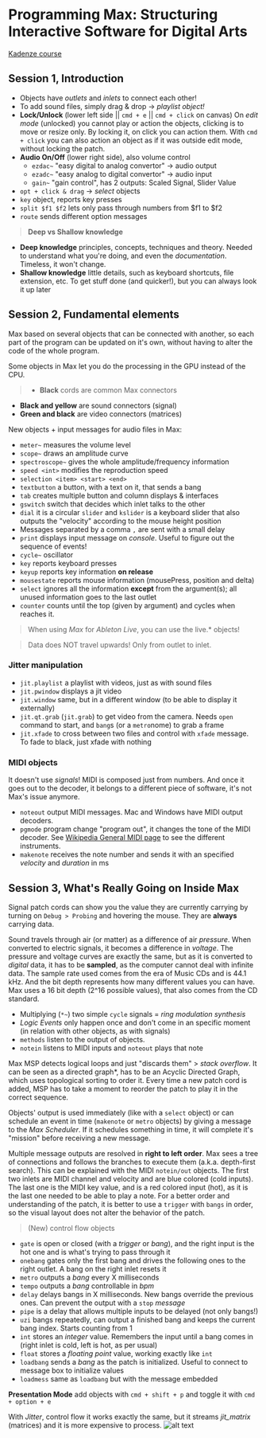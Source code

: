 # Programming Max: Structuring Interactive Software for Digital Arts
[Kadenze course](https://www.kadenze.com/courses/programming-max-structuring-interactive-software-for-digital-arts-i)

## Session 1, Introduction
- Objects have *outlets* and *inlets* to connect each other!
- To add sound files, simply drag & drop -> *playlist object!*
- **Lock/Unlock** (lower left side || `cmd + e` || `cmd + click` on canvas) On *edit mode* (unlocked) you cannot play or action the objects, clicking is to move or resize only. By locking it, on click you can action them.
With `cmd + click` you can also action an object as if it was outside edit mode, without locking the patch.
- **Audio On/Off** (lower right side), also volume control
  - `ezdac~` "easy digital to analog convertor" -> audio output
  - `ezadc~` "easy analog to digital convertor" -> audio input
  - `gain~` "gain control", has 2 outputs: Scaled Signal, Slider Value
- `opt + click & drag` -> *select* objects
- `key` object, reports key presses
- `split $f1 $f2` lets only pass through numbers from $f1 to $f2
- `route` sends different option messages

> **Deep vs Shallow knowledge**
- **Deep knowledge** principles, concepts, techniques and theory. Needed to understand what you're doing, and even the *documentation*. Timeless, it won't change.
- **Shallow knowledge** little details, such as keyboard shortcuts, file extension, etc. To get stuff done (and quicker!), but you can always look it up later

## Session 2, Fundamental elements
Max based on several objects that can be connected with another, so each part of the program can be updated on it's own, without having to alter the code of the whole program.

Some objects in Max let you do the processing in the GPU instead of the CPU.

>- **Black** cords are common Max connectors
- **Black and yellow** are sound connectors (signal)
- **Green and black** are video connectors (matrices)

New objects + input messages for audio files in Max:
- `meter~` measures the volume level
- `scope~` draws an amplitude curve
- `spectroscope~` gives the whole amplitude/frequency information
- `speed <int>` modifies the reproduction speed
- `selection <item> <start> <end>`
- `textbutton` a button, with a text on it, that sends a bang
- `tab` creates multiple button and column displays & interfaces
- `gswitch` switch that decides which inlet talks to the other
- `dial` it is a circular `slider` and `kslider` is a keyboard slider that also outputs the "velocity" according to the mouse height position
- Messages separated by a comma `,` are sent with a small delay
- `print` displays input message on *console*. Useful to figure out the sequence of events!
- `cycle~` oscillator
- `key` reports keyboard presses
- `keyup` reports key information **on release**
- `mousestate` reports mouse information (mousePress, position and delta)
- `select` ignores all the information **except** from the argument(s); all unused information goes to the last outlet
- `counter` counts until the top (given by argument) and cycles when reaches it.

>When using *Max* for *Ableton Live*, you can use the live.* objects!

>Data does NOT travel upwards! Only from outlet to inlet.

### **Jitter** manipulation
- `jit.playlist` a playlist with videos, just as with sound files
- `jit.pwindow` displays a jit video
- `jit.window` same, but in a different window (to be able to display it externally)
- `jit.qt.grab` (`jit.grab`)  to get video from the camera. Needs `open` command to start, and `bang`s (or a `metro`nome) to grab a frame
- `jit.xfade` to cross between two files and control with `xfade` message. To fade to black, just xfade with nothing

### **MIDI** objects
It doesn't use *signals*! MIDI is composed just from numbers. And once it goes out to the decoder, it belongs to a different piece of software, it's not Max's issue anymore.
- `noteout` output MIDI messages. Mac and Windows have MIDI output decoders.
- `pgmode` program change "program out", it changes the tone of the MIDI decoder. See [Wikipedia General MIDI page](https://en.wikipedia.org/wiki/General_MIDI) to see the different instruments.
- `makenote` receives the note number and sends it with an specified *velocity* and *duration* in ms

## Session 3, What's Really Going on Inside Max

Signal patch cords can show you the value they are currently carrying by turning on `Debug > Probing` and hovering the mouse. They are **always** carrying data.

Sound travels through air (or matter) as a difference of air *pressure*. When converted to electric signals, it becomes a difference in *voltage*. The pressure and voltage curves are exactly the same, but as it is converted to *digital* data, it has to be **sampled**, as the computer cannot deal with infinite data. The sample rate used comes from the era of Music CDs and is 44.1 kHz. And the bit depth represents how many different values you can have. Max uses a 16 bit depth (2^16 possible values), that also comes from the CD standard.

- Multiplying (`*~`) two simple `cycle` signals = *ring modulation synthesis*
- *Logic Events* only happen once and don't come in an specific moment (in relation with other objects, as with signals)
- `methods` listen to the output of objects.
- `notein` listens to MIDI inputs and `noteout` plays that note

Max MSP detects logical loops and just "discards them" > *stack overflow*. It can be seen as a directed graph*, has to be an Acyclic Directed Graph, which uses topological sorting to order it. Every time a new patch cord is added, MSP has to take a moment to reorder the patch to play it in the correct sequence.

Objects' output is used immediately (like with a `select` object) or can schedule an event in time (`makenote` or `metro` objects) by giving a message to the *Max Scheduler*. If it schedules something in time, it will complete it's "mission" before receiving a new message.

Multiple message outputs are resolved in **right to left order**. Max sees a tree of connections and follows the branches to execute them (a.k.a. depth-first search). This can be explained with the MIDI `notein/out` objects. The first two inlets are MIDI channel and velocity and are blue colored (cold inputs). The last one is the MIDI key value, and is a red colored input (hot), as it is the last one needed to be able to play a note. For a better order and understanding of the patch, it is better to use a `trigger` with `bangs` in order, so the visual layout does not alter the behavior of the patch.

>(New) control flow objects
- `gate` is open or closed (with a *trigger* or *bang*), and the right input is the hot one and is what's trying to pass through it
- `onebang` gates only the first bang and drives the following ones to the right outlet. A bang on the right inlet resets it
- `metro` outputs a *bang* every X milliseconds
- `tempo` outputs a *bang* controllable in *bpm*
- `delay` delays bangs in X milliseconds. New bangs override the previous ones. Can prevent the output with a `stop` *message*
- `pipe` is a delay that allows multiple inputs to be delayed (not only bangs!)
- `uzi` bangs repeatedly, can output a finished bang and keeps the current bang index. Starts counting from 1
- `int` stores an *integer* value. Remembers the input until a bang comes in (right inlet is cold, left is hot, as per usual)
- `float` stores a *floating point* value, working exactly like `int`
- `loadbang` sends a *bang* as the patch is initialized. Useful to connect to message box to initialize values
- `loadmess` same as `loadbang` but with the message embedded


**Presentation Mode** add objects with `cmd + shift + p` and toggle it with `cmd + option + e`

With *Jitter*, control flow it works exactly the same, but it streams *jit_matrix* (matrices) and it is more expensive to process.
![alt text]()

